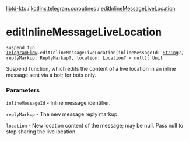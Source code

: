 [libtd-ktx](../index.md) / [kotlinx.telegram.coroutines](index.md) / [editInlineMessageLiveLocation](./edit-inline-message-live-location.md)

# editInlineMessageLiveLocation

`suspend fun `[`TelegramFlow`](../kotlinx.telegram.core/-telegram-flow/index.md)`.editInlineMessageLiveLocation(inlineMessageId: `[`String`](https://kotlinlang.org/api/latest/jvm/stdlib/kotlin/-string/index.html)`?, replyMarkup: `[`ReplyMarkup`](https://tdlibx.github.io/td/docs/org/drinkless/td/libcore/telegram/TdApi/ReplyMarkup.html)`?, location: `[`Location`](https://tdlibx.github.io/td/docs/org/drinkless/td/libcore/telegram/TdApi/Location.html)`? = null): `[`Unit`](https://kotlinlang.org/api/latest/jvm/stdlib/kotlin/-unit/index.html)

Suspend function, which edits the content of a live location in an inline message sent via a bot;
for bots only.

### Parameters

`inlineMessageId` - Inline message identifier.

`replyMarkup` - The new message reply markup.

`location` - New location content of the message; may be null. Pass null to stop sharing the
live location.